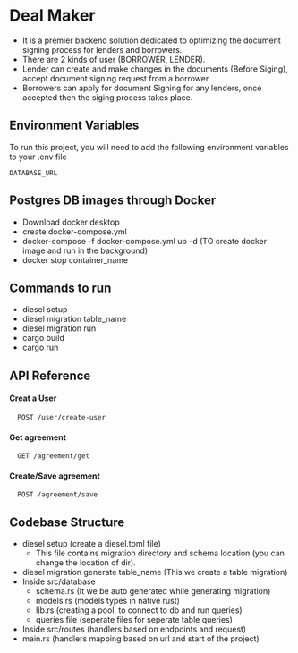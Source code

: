 
# Deal Maker

- It is a premier backend solution dedicated to optimizing the document signing process for lenders and borrowers. 
- There are 2 kinds of user (BORROWER, LENDER). 
- Lender can create and make changes in the documents (Before Siging), accept document signing request from a borrower.
- Borrowers can apply for document Signing for any lenders, once accepted then the siging process takes place.


## Environment Variables

To run this project, you will need to add the following environment variables to your .env file

`DATABASE_URL`


## Postgres DB images through Docker

- Download docker desktop
- create docker-compose.yml 
- docker-compose -f docker-compose.yml up -d   (TO create docker image and run in the background)
- docker stop container_name

## Commands to run 

- diesel setup
- diesel migration table_name
- diesel migration run
- cargo build
- cargo run



## API Reference

#### Creat a User

```http
  POST /user/create-user
```

#### Get agreement

```http
  GET /agreement/get
```


#### Create/Save agreement

```http
  POST /agreement/save
```

## Codebase Structure

- diesel setup (create a diesel.toml file)
    - This file contains migration directory and schema location (you can change the location of dir).
- diesel migration generate table_name (This we create a table migration)
- Inside src/database
    - schema.rs (It we be auto generated while generating migration)
    - models.rs (models types in native rust)
    - lib.rs (creating a pool, to connect to db and run queries)
    - queries file (seperate files for seperate table queries)
- Inside src/routes (handlers based on endpoints and request)
- main.rs (handlers mapping based on url and start of the project)
